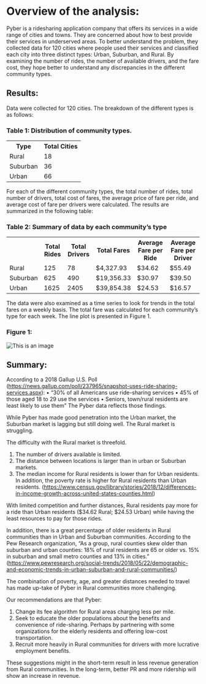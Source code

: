 # Overview of the analysis:

Pyber is a ridesharing application company that offers its services in a wide range of cities and towns.  They are concerned about how to best provide their services in underserved areas.  To better understand the problem, they collected data for 120 cities where people used their services and classified each city into three distinct types: Urban, Suburban, and Rural.  By examining the number of rides, the number of available drivers, and the fare cost, they hope better to understand any discrepancies in the different community types.

## Results:

Data were collected for 120 cities.  The breakdown of the different types is as follows:

### Table 1: Distribution of community types.

<table>
<tr>
<th>Type</th>	
<th>Total Cities</th>
</tr>
<tr>
<td>Rural</td>	
<td>18</td>
</tr>
<tr>
<td>Suburban</td>	
<td>36</td>
</tr>
<tr>
<td>Urban</td>	
<td>66</td>
</tr>
</table>

For each of the different community types, the total number of rides, total number of drivers, total cost of fares, the average price of fare per ride, and average cost of fare per drivers were calculated.
The results are summarized in the following table:
### Table 2: Summary of data by each community’s type
<table>
<tr> 
<th> </th>		
<th>Total Rides</th>		
<th>Total Drivers</th>		
<th>Total Fares</th>		
<th>Average Fare per Ride	</th>	
<th>Average Fare per Driver </th>	</tr>
<tr><td>Rural</td>	
<td>125</td>	
<td>78</td>	
<td>$4,327.93</td>	
<td>$34.62</td>	
<td>$55.49</td>
</tr>
<tr><td>Suburban </td>	
<td>625</td> <td>490</td>	
<td>$19,356.33</td>	
<td>$30.97</td>	
<td>$39.50</td></tr>
<tr><td>Urban</td>	
<td>1625</td>	
<td>2405</td>	
<td>$39,854.38</td>
<td>$24.53</td>	
<td>$16.57</td></tr>
</table>

The data were also examined as a time series to look for trends in the total fares on a weekly basis.  The total fare was calculated for each community’s type for each week.  The line plot is presented in Figure 1.

### Figure 1:
![This is an image](https://myoctocat.com/assets/images/PyBer_fare_summary.png)


## Summary:
According to a 2018 Gallup U.S. Poll (https://news.gallup.com/poll/237965/snapshot-uses-ride-sharing-services.aspx):
  •	“30% of all Americans use ride-sharing services
  •	45% of those aged 18 to 29 use the services
  •	Seniors, town/rural residents are least likely to use them”
The Pyber data reflects those findings.

While Pyber has made good penetration into the Urban market, the Suburban market is lagging but still doing well.  The Rural market is struggling.  

The difficulty with the Rural market is threefold.  
  1.	The number of drivers available is limited.
  2.	The distance between locations is larger than in urban or Suburban markets.
  3.	The median income for Rural residents is lower than for Urban residents. In addition, the poverty rate is higher for Rural residents than Urban residents. (https://www.census.gov/library/stories/2018/12/differences-in-income-growth-across-united-states-counties.html)

With limited competition and further distances, Rural residents pay more for a ride than Urban residents ($34.62 Rural;  $24.53 Urban)  while having the least resources to pay for those rides.

In addition, there is a great percentage of older residents in Rural communities than in Urban and Suburban communities.  According to the Pew Research organization, “As a group, rural counties skew older than suburban and urban counties: 18% of rural residents are 65 or older vs. 15% in suburban and small metro counties and 13% in cities.”   (https://www.pewresearch.org/social-trends/2018/05/22/demographic-and-economic-trends-in-urban-suburban-and-rural-communities/) 

The combination of poverty, age, and greater distances needed to travel has made up-take of Pyber in Rural communities more challenging.

Our recommendations are that Pyber:
  1.	Change its fee algorithm for Rural areas charging less per mile.
  2.	Seek to educate the older populations about the benefits and convenience of ride-sharing.  Perhaps by partnering with some organizations for the elderly residents and offering low-cost transportation.
  3.	Recruit more heavily in Rural communities for drivers with more lucrative employment benefits.
 
These suggestions might in the short-term result in less revenue generation from Rural communities. In the long-term, better PR and more ridership will show an increase in revenue.
